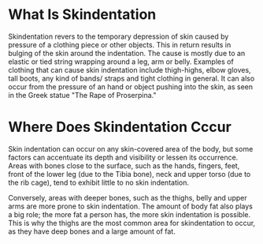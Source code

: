 # What Is Skindentation
Skindentation revers to the temporary depression of skin caused by pressure of a clothing piece or other objects. This in return results in bulging of the skin around the indentation. The cause is mostly due to an elastic or tied string wrapping around a leg, arm or belly. Examples of clothing that can cause skin indentation include thigh-highs, elbow gloves, tall boots, any kind of bands/ straps and tight clothing in general. It can also occur from the pressure of an hand or object pushing into the skin, as seen in the Greek statue "The Rape of Proserpina."

# Where Does Skindentation Cccur
Skin indentation can occur on any skin-covered area of the body, but some factors can accentuate its depth and visibility or lessen its occurrence. Areas with bones close to the surface, such as the hands, fingers, feet, front of the lower leg (due to the Tibia bone), neck and upper torso (due to the rib cage), tend to exhibit little to no skin indentation.

Conversely, areas with deeper bones, such as the thighs, belly and upper arms are more prone to skin indentation. The amount of body fat also plays a big role; the more fat a person has, the more skin indentation is possible. This is why the thighs are the most common area for skindentation to occur, as they have deep bones and a large amount of fat.